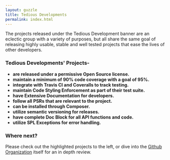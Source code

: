 ```yaml
---
layout: guzzle
title: Tedious Developments
permalink: index.html
---
```



The projects released under the Tedious Development banner are an eclectic group with a variety of purposes, but all
share the same goal of releasing highly usable, stable and well tested projects that ease the lives of other developers.


### Tedious Developments' Projects-

* **are released under a permissive Open Source license.**
* **maintain a minimum of 90% code coverage with a goal of 95%.**
* **integrate with Travis CI and Coveralls to track testing.**
* **maintain Code Styling Enforcement as part of their test suite.**
* **have Extensive Documentation for developers.**
* **follow all PSRs that are relevant to the project.**
* **can be installed through Composer.**
* **utilize semantic versioning for releases.**
* **have complete Doc Block for all API functions and code.**
* **utilize SPL Exceptions for error handling.**


### Where next?

Please check out the highlighted projects to the left, or dive into the [Github Organization](https://github.com/tedious) itself for an in depth
review.